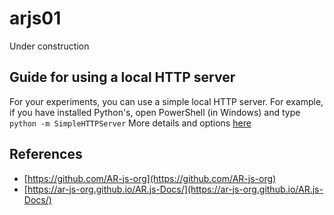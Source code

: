 # arjs01
Under construction

## Guide for using a local HTTP server
For your experiments, you can use a simple local HTTP server. For example, if you have installed Python's, open PowerShell (in Windows) and type `python -m SimpleHTTPServer`
More details and options [here](https://developer.mozilla.org/en-US/docs/Learn/Common_questions/Tools_and_setup/set_up_a_local_testing_server)

## References
* [https://github.com/AR-js-org](https://github.com/AR-js-org)
* [https://ar-js-org.github.io/AR.js-Docs/](https://ar-js-org.github.io/AR.js-Docs/)

